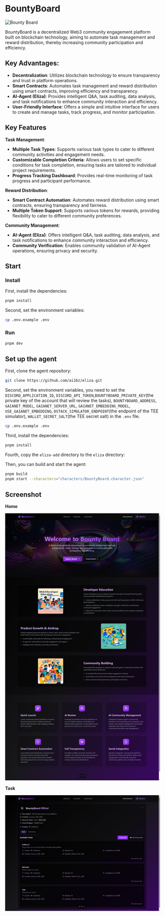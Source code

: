 # BountyBoard

![Bounty Board](./assets/BountyBoard.png)

BountyBoard is a decentralized Web3 community engagement platform built on blockchain technology, aiming to automate task management and reward distribution, thereby increasing community participation and efficiency.

## Key Advantages:

* **Decentralization**: Utilizes blockchain technology to ensure transparency and trust in platform operations.
* **Smart Contracts**: Automates task management and reward distribution using smart contracts, improving efficiency and transparency.
* **AI-Agent (Eliza)**: Provides intelligent Q&A, task auditing, data analysis, and task notifications to enhance community interaction and efficiency.
* **User-Friendly Interface**: Offers a simple and intuitive interface for users to create and manage tasks, track progress, and monitor participation.

## Key Features

**Task Management**:

* **Multiple Task Types**: Supports various task types to cater to different community activities and engagement needs.
* **Customizable Completion Criteria**: Allows users to set specific conditions for task completion, ensuring tasks are tailored to individual project requirements.
* **Progress Tracking Dashboard**: Provides real-time monitoring of task progress and participant performance.

**Reward Distribution**:

* **Smart Contract Automation**: Automates reward distribution using smart contracts, ensuring transparency and fairness.
* **Multiple Token Support**: Supports various tokens for rewards, providing flexibility to cater to different community preferences.

**Community Management**:

* **AI-Agent (Eliza)**: Offers intelligent Q&A, task auditing, data analysis, and task notifications to enhance community interaction and efficiency.
* **Community Verification**: Enables community validation of AI-Agent operations, ensuring privacy and security.

## Start

### Install

First, install the dependencies:

```bash
pnpm install
```

Second, set the environment variables:

```bash
cp .env.example .env
```

### Run

```bash
pnpm dev
```

## Set up the agent

First, clone the agent repository:

```bash
git clone https://github.com/ai16z/eliza.git
```

Second, set the environment variables, you need to set the `DISCORD_APPLICATION_ID`, `DISCORD_API_TOKEN`,`BOUNTYBOARD_PRIVATE_KEY`(the private key of the account that will review the tasks), `BOUNTYBOARD_ADDRESS`, `GAIANET_MODEL`, `GAIANET_SERVER_URL`, `GAIANET_EMBEDDING_MODEL`, `USE_GAIANET_EMBEDDING`, `DSTACK_SIMULATOR_ENDPOINT`(the endpoint of the TEE simulator), `WALLET_SECRET_SALT`(the TEE secret salt) in the `.env` file.

```bash
cp .env.example .env
```

Third, install the dependencies:

```bash
pnpm install
```

Fourth, copy the `eliza-add` directory to the `eliza` directory:

Then, you can build and start the agent:

```bash
pnpm build
pnpm start --characters="characters/BountyBoard.character.json"
```

## Screenshot

**Home**

![Bounty Board](./assets/ScreenshotHome.png)

**Task**

![Bounty Board](./assets/ScreenshotTask.png)

